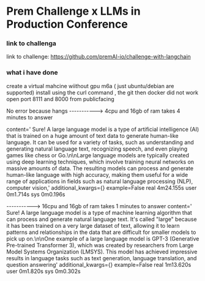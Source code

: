 # Prem Challenge x LLMs in Production Conference

### link to challenga 
link to challenge: https://github.com/premAI-io/challenge-with-langchain

### what i have done
create a virtual mahcine wiithout gpu m6a ( just ubuntu/debian are supported)
install using the curl command , the git then docker did not work
open port 8111 and 8000 from publicfacing

No error because hangs
-----------> 4cpu and 16gb of ram takes 4 minutes to answer

content=' Sure! A large language model is a type of artificial intelligence (AI) that is trained on a huge amount of text data to generate human-like language. It can be used for a variety of tasks, such as understanding and generating natural language text, recognizing speech, and even playing games like chess or Go.\n\nLarge language models are typically created using deep learning techniques, which involve training neural networks on massive amounts of data. The resulting models can process and generate human-like language with high accuracy, making them useful for a wide range of applications in fields such as natural language processing (NLP), computer vision,' additional_kwargs={} example=False
real    4m24.155s
user    0m1.714s
sys     0m0.196s

-----------> 16cpu and 16gb of ram takes 1 minutes to answer
content=' Sure! A large language model is a type of machine learning algorithm that can process and generate natural language text. It\'s called "large" because it has been trained on a very large dataset of text, allowing it to learn patterns and relationships in the data that are difficult for smaller models to pick up on.\n\nOne example of a large language model is GPT-3 (Generative Pre-trained Transformer 3), which was created by researchers from Large Model Systems Organization (LMSYS). This model has achieved impressive results in language tasks such as text generation, language translation, and question answering' additional_kwargs={} example=False
real    1m13.620s
user    0m1.820s
sys     0m0.302s


